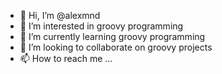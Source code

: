 - 👋 Hi, I’m @alexmnd
- 👀 I’m interested in groovy programming
- 🌱 I’m currently learning groovy programming
- 💞️ I’m looking to collaborate on groovy projects
- 📫 How to reach me ...

<!---
alexmnd/alexmnd is a ✨ special ✨ repository because its `README.md` (this file) appears on your GitHub profile.
You can click the Preview link to take a look at your changes.
--->
